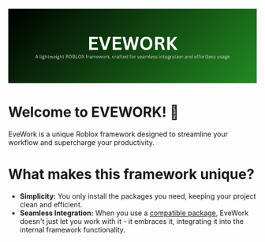![Banner](https://github.com/CoIorEvent8/CoIorEvent8/blob/main/evework.jpg)

# Welcome to EVEWORK! 🍃
EveWork is a unique Roblox framework designed to streamline your workflow and supercharge your productivity.


# What makes this framework unique?
- **Simplicity:** You only install the packages you need, keeping your project clean and efficient.
- **Seamless Integration:** When you use a [compatible package](https://example.com), EveWork doesn't just let you work with it - it embraces it, integrating it into the internal framework functionality.
